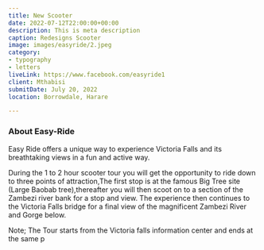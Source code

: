 ```yaml
---
title: New Scooter
date: 2022-07-12T22:00:00+00:00
description: This is meta description
caption: Redesigns Scooter
image: images/easyride/2.jpeg
category:
- typography
- letters
liveLink: https://www.facebook.com/easyride1
client: Mthabisi
submitDate: July 20, 2022
location: Borrowdale, Harare

---
```

### About Easy-Ride

Easy Ride offers a unique way to experience Victoria Falls and its breathtaking views in a fun and active way.

During the 1 to 2 hour scooter tour you will get the opportunity to ride down to three points of attraction,The first stop is at the famous Big Tree site (Large Baobab tree),thereafter you will then scoot on to a section of the Zambezi river bank for a stop and view. The experience then continues to the Victoria Falls bridge for a final view of the magnificent Zambezi River and Gorge below.

Note; The Tour starts from the Victoria falls information center and ends at the same p